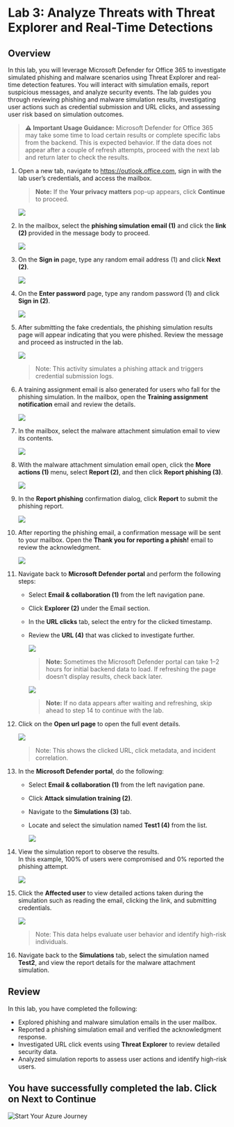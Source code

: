 # Lab 3: Analyze Threats with Threat Explorer and Real-Time Detections

## Overview

In this lab, you will leverage Microsoft Defender for Office 365 to investigate simulated phishing and malware scenarios using Threat Explorer and real-time detection features. You will interact with simulation emails, report suspicious messages, and analyze security events. The lab guides you through reviewing phishing and malware simulation results, investigating user actions such as credential submission and URL clicks, and assessing user risk based on simulation outcomes.

> **⚠ Important Usage Guidance:** Microsoft Defender for Office 365 may take some time to load certain results or complete specific labs from the backend. This is expected behavior. If the data does not appear after a couple of refresh attempts, proceed with the next lab and return later to check the results.

1. Open a new tab, navigate to https://outlook.office.com, sign in with the lab user’s credentials, and access the mailbox.

   > **Note:** If the **Your privacy matters** pop-up appears, click **Continue** to proceed.

   ![](./media/combi_g_c_8.png)

1. In the mailbox, select the **phishing simulation email (1)** and click the **link (2)** provided in the message body to proceed.

   ![](./media/combi_g_c_9.png)

1. On the **Sign in** page, type any random email address (1) and click **Next (2)**.

   ![](./media/combi_g_c_11.png)

1. On the **Enter password** page, type any random password (1) and click **Sign in (2)**.

   ![](./media/combi_g_c_12.png)

1. After submitting the fake credentials, the phishing simulation results page will appear indicating that you were phished. Review the message and proceed as instructed in the lab.

   ![](./media/combi_g_c_10.png)

   > Note: This activity simulates a phishing attack and triggers credential submission logs.

1. A training assignment email is also generated for users who fall for the phishing simulation. In the mailbox, open the **Training assignment notification** email and review the details.

   ![](./media/combi_g_c_13.png)

1. In the mailbox, select the malware attachment simulation email to view its contents.

   ![](./media/combi_g_c_14.png)

1. With the malware attachment simulation email open, click the **More actions (1)** menu, select **Report (2)**, and then click **Report phishing (3)**.

   ![](./media/combi_g_c_15.png)

1. In the **Report phishing** confirmation dialog, click **Report** to submit the phishing report.

   ![](./media/combi_g_c_16.png)

1. After reporting the phishing email, a confirmation message will be sent to your mailbox. Open the **Thank you for reporting a phish!** email to review the acknowledgment.

   ![](./media/combi_g_c_17.png)

1. Navigate back to **Microsoft Defender portal** and perform the following steps:

   - Select **Email & collaboration (1)** from the left navigation pane.
   - Click **Explorer (2)** under the Email section.
   - In the **URL clicks** tab, select the entry for the clicked timestamp.
   - Review the **URL (4)** that was clicked to investigate further.

      ![](./media/rd_day1_ex2_t1_10.png)

      > **Note:** Sometimes the Microsoft Defender portal can take 1–2 hours for initial backend data to load. If refreshing the page doesn’t display results, check back later.

      ![](./media/combi_g_c_18.png)

      > **Note:** If no data appears after waiting and refreshing, skip ahead to step 14 to continue with the lab.

1. Click on the **Open url page** to open the full event details.

   ![](./media/rd_day1_ex2_t1_11.png)

   > Note: This shows the clicked URL, click metadata, and incident correlation.

1. In the **Microsoft Defender portal**, do the following:

   - Select **Email & collaboration (1)** from the left navigation pane.
   - Click **Attack simulation training (2)**.
   - Navigate to the **Simulations (3)** tab.
   - Locate and select the simulation named **Test1 (4)** from the list.

      ![](./media/rd_day1_ex2_t1_12.png)

1. View the simulation report to observe the results.  
   In this example, 100% of users were compromised and 0% reported the phishing attempt.

   ![](./media/rd_day1_ex2_t1_13.png)

1. Click the **Affected user** to view detailed actions taken during the simulation such as reading the email, clicking the link, and submitting credentials.

   ![](./media/rd_day1_ex2_t1_14.png)

   > Note: This data helps evaluate user behavior and identify high-risk individuals.

1. Navigate back to the **Simulations** tab, select the simulation named **Test2**, and view the report details for the malware attachment simulation.

## Review

In this lab, you have completed the following:

- Explored phishing and malware simulation emails in the user mailbox.  
- Reported a phishing simulation email and verified the acknowledgment response.  
- Investigated URL click events using **Threat Explorer** to review detailed security data.  
- Analyzed simulation reports to assess user actions and identify high-risk users. 

## You have successfully completed the lab. Click on Next to Continue

  ![Start Your Azure Journey](./media/rd_gs_1_9.png)
